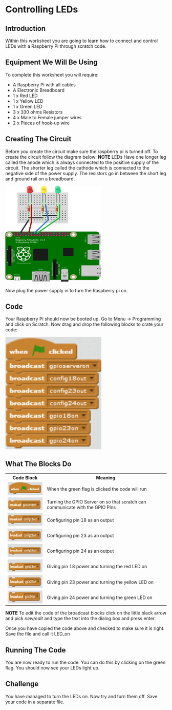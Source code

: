 # Controlling LEDs

## Introduction
Within this worksheet you are going to learn how to connect and control LEDs with a Raspberry Pi through scratch code.

## Equipment We Will Be Using
To complete this worksheet you will require:
* A Raspberry Pi with all cables
* A Electronic Breadboard
* 1 x Red LED
* 1 x Yellow LED
* 1 x Green LED
* 3 x 330 ohms Resistors
* 4 x Male to Female jumper wires
* 2 x Pieces of hook-up wire

## Creating The Circuit
Before you create the circuit make sure the raspberry pi is turned off. To create the circuit follow the diagram below:
**NOTE** LEDs Have one longer leg called the anode which is always connected to the positive supply of the circuit. The shorter leg called the cathode which is connected to the negative side of the power supply. The resistors go in between the short leg and ground rail on a breadboard.

<img src = "Images/LEDs.png" width = "300px" height = "300px" />

Now plug the power supply in to turn the Raspberry pi on.

<div class="page-break"></div>

## Code
Your Raspberry Pi should now be booted up. Go to Menu -> Programming and click on Scratch. Now drag and drop the following blocks to crate your code:

<img src = "Images/LED_on.png" width = "300px" height = "350px" />

## What The Blocks Do
<table style = "width:100%" >
  <tr>
    <th> Code Block </th>
    <th> Meaning </th>
  </tr>
  <tr>
    <td> <img src = "Images/Green_Flag.png" width = "150px" height = "40px" /> </td>
    <td> When the green flag is clicked the code will run </td>
  </tr>
  <tr>
    <td> <img src = "Images/GPIO_Server.png" width = "150px" height = "40px" /> </td>
    <td> Turning the GPIO Server on so that scratch can communicate with the GPIO Pins </td>
  </tr>
  <tr>
    <td> <img src = "Images/18_out.png" width = "150px" height = "40px" /> </td>
    <td>  Configuring pin 18 as an output </td>
  </tr>
  <tr>
    <td> <img src = "Images/23_out.png" width = "150px" height = "40px" /> </td>
    <td> Configuring pin 23 as an output </td>
  </tr>
  <tr>
    <td> <img src = "Images/24_out.png" width = "150px" height = "40px" /> </td>
    <td> Configuring pin 24 as an output </td>
  </tr>
  <tr>
    <td> <img src = "Images/18_on.png" width = "150px" height = "40px" /> </td>
    <td> Giving pin 18 power and turning the red LED on </td>
  </tr>
  <tr>
    <td> <img src = "Images/23_on.png" width = "150px" height = "40px" /> </td>
    <td> Giving pin 23 power and turning the yellow LED on </td>
  </tr>
  <tr>
    <td> <img src = "Images/24_on.png" width = "150px" height = "40px" /> </td>
    <td> Giving pin 24 power and turning the green LED on </td>
  </tr>
</table>

**NOTE** To edit the code of the broadcast blocks click on the little black arrow and pick *new/edit* and type the text into the dialog box and press enter.

Once you have copied the code above and checked to make sure it is right. Save the file and call it LED_on

## Running The Code
You are now ready to run the code. You can do this by clicking on the green flag. You should now see your LEDs light up.

## Challenge
You have managed to turn the LEDs on. Now try and turn them off. Save your code in a separate file.
